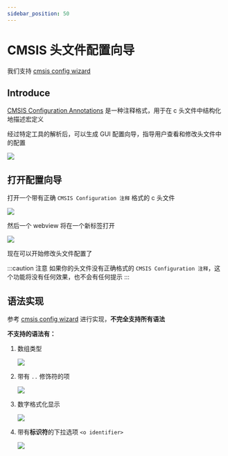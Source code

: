 ```yaml
---
sidebar_position: 50
---
```


# CMSIS 头文件配置向导

我们支持 [cmsis config wizard](https://open-cmsis-pack.github.io/Open-CMSIS-Pack-Spec/main/html/configWizard.html)

## Introduce

[CMSIS Configuration Annotations](https://open-cmsis-pack.github.io/Open-CMSIS-Pack-Spec/main/html/configWizard.html) 是一种注释格式，用于在 c 头文件中结构化地描述宏定义

经过特定工具的解析后，可以生成 GUI 配置向导，指导用户查看和修改头文件中的配置

![](/docs_img/cmsis_wizard_keil.png)

## 打开配置向导

打开一个带有正确 `CMSIS Configuration 注释` 格式的 c 头文件

![](/docs_img/cmsis_cfg_wizard_btn.png)

然后一个 webview 将在一个新标签打开

![](/docs_img/cmsis_cfg_wizard_preview.png)

现在可以开始修改头文件配置了

:::caution 注意
如果你的头文件没有正确格式的 `CMSIS Configuration 注释`，这个功能将没有任何效果，也不会有任何提示
:::

## 语法实现

参考 [cmsis config wizard](https://open-cmsis-pack.github.io/Open-CMSIS-Pack-Spec/main/html/configWizard.html) 进行实现，**不完全支持所有语法**

**不支持的语法有：**

1. 数组类型
   
   ![](/docs_img/no_imp_cmsis_syntaxs/array.png)

2. 带有 `..` 修饰符的项

   ![](/docs_img/no_imp_cmsis_syntaxs/modifier.png)

3. 数字格式化显示

   ![](/docs_img/no_imp_cmsis_syntaxs/format.png)

4. 带有**标识符**的下拉选项 `<o identifier>`

   ![](/docs_img/no_imp_cmsis_syntaxs/o_identifier.png)